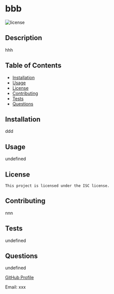 
  # bbb
  ![license](https://img.shields.io/badge/license-ISC-blue.png)
  ## Description
  hhh

  ## Table of Contents
  * [Installation](#installation)
  * [Usage](#usage)
  * [License](#license)
  * [Contributing](#contributing)
  * [Tests](#tests)
  * [Questions](#questions)


  ## Installation
  ddd

  ## Usage
  undefined

  ## License
    This project is licensed under the ISC license.
    

  ## Contributing
  nnn

  ## Tests
  undefined

  ## Questions
  undefined

  [GitHub Profile](https://github.com/yyy)

  Email: xxx

